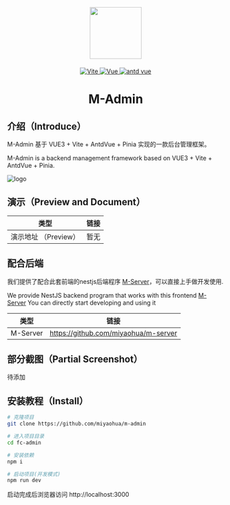 <div align="center">

<img src="https://www.vpske.cn/upload/m-admin/logo.png" width="120px" height="120px"/>

<p align="center" style="margin-top:20px">
	<a href="https://v3.vuejs.org/" target="_blank">
		<img src="https://img.shields.io/badge/vite-5.x-blue" alt="Vite">
	</a>
	<a href="https://v3.vuejs.org/" target="_blank">
		<img src="https://img.shields.io/badge/Vue.js-3.x-green" alt="Vue">
	</a>
	<a href="https://element-plus.org/#/zh-CN/component/changelog" target="_blank">
		<img src="https://img.shields.io/badge/antd-vue-blue" alt="antd vue">
	</a>
</p>

<h1>M-Admin</h1>

</div>

## 介绍（Introduce）

M-Admin 基于 VUE3 + Vite + AntdVue + Pinia 实现的一款后台管理框架。

M-Admin is a backend management framework based on VUE3 + Vite + AntdVue + Pinia.

![logo](https://www.vpske.cn/upload/m-admin/desk.png)

## 演示（Preview and Document）

| 类型                 | 链接 |
| -------------------- | ---- |
| 演示地址 （Preview） | 暂无 |

## 配合后端

我们提供了配合此套前端的nestjs后端程序 [M-Server](https://github.com/miyaohua/m-server)，可以直接上手做开发使用.

We provide NestJS backend program that works with this frontend [M-Server](https://github.com/miyaohua/m-server) You can directly start developing and using it

| 类型   | 链接                                    |
| ------ | --------------------------------------- |
| M-Server | https://github.com/miyaohua/m-server |

## 部分截图（Partial Screenshot）

<!-- ![logo](https://mock.fcadmin.fun/web/img/fc-2.png) -->
待添加

## 安装教程（Install）

```sh
# 克隆项目
git clone https://github.com/miyaohua/m-admin

# 进入项目目录
cd fc-admin

# 安装依赖
npm i

# 启动项目(开发模式)
npm run dev
```

启动完成后浏览器访问 http://localhost:3000
